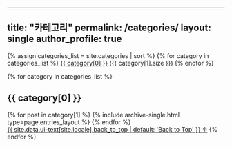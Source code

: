  ---
title: "카테고리"
permalink: /categories/
layout: single
author_profile: true
 ---

 <div class="page__taxonomy">
 {% assign categories_list = site.categories | sort %}
   {% for category in categories_list %}
     <a href="#{{ category[0] | slugify }}" class="page__taxonomy-item">{{ category[0] }}</a> <span class="taxonomy__count">({{ category[1].size }})</span>
   {% endfor %}
 </div>

{% for category in categories_list %}
<h2 id="{{ category[0] | slugify }}" class="archive__subtitle">{{ category[0] }}</h2>
   <div class="entries-{{ page.entries_layout | default: 'list' }}">
     {% for post in category[1] %}
       {% include archive-single.html type=page.entries_layout %}
     {% endfor %}
   </div>
   <a href="#page-title" class="back-to-top">{{ site.data.ui-text[site.locale].back_to_top | default: 'Back to Top' }} &uarr;</a>
 {% endfor %}